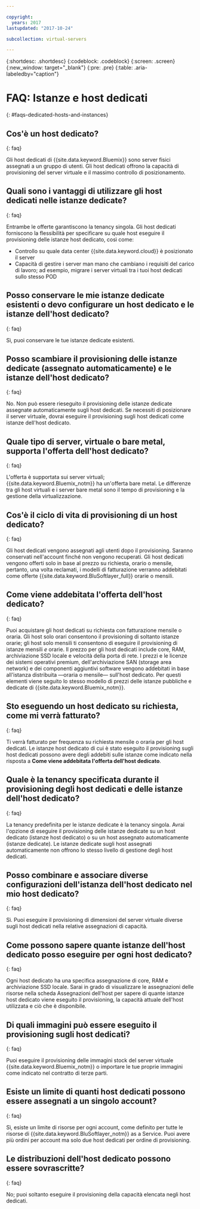 ```yaml
---

copyright:
  years: 2017
lastupdated: "2017-10-24"

subcollection: virtual-servers

---
```


{:shortdesc: .shortdesc}
{:codeblock: .codeblock}
{:screen: .screen}
{:new_window: target="_blank"}
{:pre: .pre}
{:table: .aria-labeledby="caption"}


# FAQ: Istanze e host dedicati
{: #faqs-dedicated-hosts-and-instances}

## Cos'è un host dedicato?
{: faq}

Gli host dedicati di {{site.data.keyword.Bluemix}} sono server fisici assegnati a un gruppo di utenti. Gli host dedicati offrono la capacità di provisioning del server virtuale e il massimo controllo di posizionamento.

## Quali sono i vantaggi di utilizzare gli host dedicati nelle istanze dedicate?
{: faq}

Entrambe le offerte garantiscono la tenancy singola. Gli host dedicati forniscono la flessibilità per specificare su quale host eseguire il provisioning delle istanze host dedicato, così come:
   * Controllo su quale data center {{site.data.keyword.cloud}} è posizionato il server
   * Capacità di gestire i server man mano che cambiano i requisiti del carico di lavoro; ad esempio, migrare i server virtuali tra i tuoi host dedicati sullo stesso POD

## Posso conservare le mie istanze dedicate esistenti o devo configurare un host dedicato e le istanze dell'host dedicato?
{: faq}

Sì, puoi conservare le tue istanze dedicate esistenti.

## Posso scambiare il provisioning delle istanze dedicate (assegnato automaticamente) e le istanze dell'host dedicato?
{: faq}

No. Non può essere rieseguito il provisioning delle istanze dedicate assegnate automaticamente sugli host dedicati. Se necessiti di posizionare il server virtuale, dovrai eseguire il provisioning sugli host dedicati come istanze dell'host dedicato.

## Quale tipo di server, virtuale o bare metal, supporta l'offerta dell'host dedicato?
{: faq}

L'offerta è supportata sui server virtuali; {{site.data.keyword.Bluemix_notm}} ha un'offerta bare metal. Le differenze tra gli host virtuali e i server bare metal sono il tempo di provisioning e la gestione della virtualizzazione.

## Cos'è il ciclo di vita di provisioning di un host dedicato?
{: faq}

Gli host dedicati vengono assegnati agli utenti dopo il provisioning. Saranno conservati nell'account finché non vengono recuperati. Gli host dedicati vengono offerti solo in base al prezzo su richiesta, orario o mensile, pertanto, una volta reclamati, i modelli di fatturazione verranno addebitati come offerte {{site.data.keyword.BluSoftlayer_full}} orarie o mensili.

## Come viene addebitata l'offerta dell'host dedicato?
{: faq}

Puoi acquistare gli host dedicati su richiesta con fatturazione mensile o oraria. Gli host solo orari consentono il provisioning di soltanto istanze orarie; gli host solo mensili ti consentono di eseguire il provisioning di istanze mensili *e* orarie. Il prezzo per gli host dedicati include core, RAM, archiviazione SSD locale e velocità della porta di rete. I prezzi e le licenze dei sistemi operativi premium, dell'archiviazione SAN (storage area network) e dei componenti aggiuntivi software vengono addebitati in base all'istanza distribuita —oraria o mensile— sull'host dedicato. Per questi elementi viene seguito lo stesso modello di prezzi delle istanze pubbliche e dedicate di {{site.data.keyword.Bluemix_notm}}.

## Sto eseguendo un host dedicato su richiesta, come mi verrà fatturato?
{: faq}

Ti verrà fatturato per frequenza su richiesta mensile o oraria per gli host dedicati. Le istanze host dedicato di cui è stato eseguito il provisioning sugli host dedicati possono avere degli addebiti sulle istanze come indicato nella risposta a **Come viene addebitata l'offerta dell'host dedicato**.

## Quale è la tenancy specificata durante il provisioning degli host dedicati e delle istanze dell'host dedicato?
{: faq}

La tenancy predefinita per le istanze dedicate è la tenancy singola. Avrai l'opzione di eseguire il provisioning delle istanze dedicate su un host dedicato (istanze host dedicato) o su un host assegnato automaticamente (istanze dedicate). Le istanze dedicate sugli host assegnati automaticamente non offrono lo stesso livello di gestione degli host dedicati.

## Posso combinare e associare diverse configurazioni dell'istanza dell'host dedicato nel mio host dedicato?
{: faq}

Sì. Puoi eseguire il provisioning di dimensioni del server virtuale diverse sugli host dedicati nella relative assegnazioni di capacità.

## Come possono sapere quante istanze dell'host dedicato posso eseguire per ogni host dedicato?
{: faq}

Ogni host dedicato ha una specifica assegnazione di core, RAM e archiviazione SSD locale. Sarai in grado di visualizzare le assegnazioni delle risorse nella scheda Assegnazioni dell'host per sapere di quante istanze host dedicato viene eseguito il provisioning, la capacità attuale dell'host utilizzata e ciò che è disponibile.

## Di quali immagini può essere eseguito il provisioning sugli host dedicati?
{: faq}

Puoi eseguire il provisioning delle immagini stock del server virtuale {{site.data.keyword.Bluemix_notm}} o importare le tue proprie immagini come indicato nel contratto di terze parti.

## Esiste un limite di quanti host dedicati possono essere assegnati a un singolo account?
{: faq}

Sì, esiste un limite di risorse per ogni account, come definito per tutte le risorse di {{site.data.keyword.BluSoftlayer_notm}} as a Service. Puoi avere più ordini per account ma solo due host dedicati per ordine di provisioning.

## Le distribuzioni dell'host dedicato possono essere sovrascritte?
{: faq}

No; puoi soltanto eseguire il provisioning della capacità elencata negli host dedicati.
